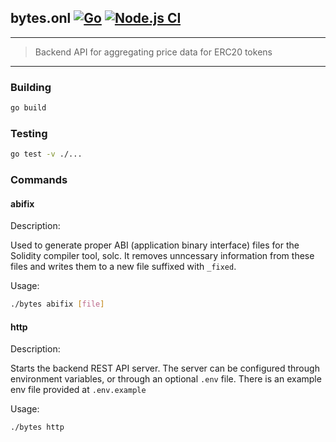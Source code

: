## bytes.onl [![Go](https://github.com/rbrick/bytes/actions/workflows/go.yml/badge.svg)](https://github.com/rbrick/bytes/actions/workflows/go.yml) [![Node.js CI](https://github.com/rbrick/bytes/actions/workflows/node.js.yml/badge.svg)](https://github.com/rbrick/bytes/actions/workflows/node.js.yml)
---
> Backend API for aggregating price data for ERC20 tokens
---

### Building

```sh
go build
```

### Testing

```sh
go test -v ./...
```

### Commands

#### abifix
Description: 

Used to generate proper ABI (application binary interface) files for the Solidity compiler tool, solc. It removes
unncessary information from these files and writes them to a new file suffixed with `_fixed`. 

Usage:

```sh
./bytes abifix [file]
```

#### http
Description: 

Starts the backend REST API server. The server can be configured through environment variables, or through an optional `.env` file. There is an example env file provided at `.env.example` 

Usage:

```sh
./bytes http
```
